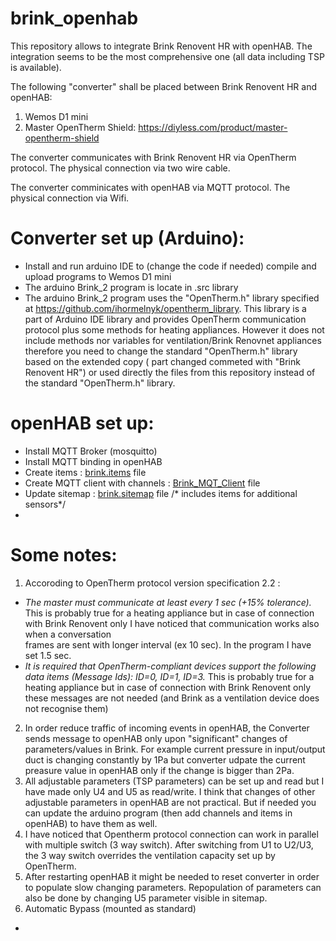 # brink_openhab

This repository allows to integrate Brink Renovent HR with openHAB. The integration seems to be the most comprehensive one (all data including TSP is available).

The following "converter" shall be placed between Brink Renovent HR and openHAB:
1. Wemos D1 mini
2. Master OpenTherm Shield:  https://diyless.com/product/master-opentherm-shield

The converter communicates with Brink Renovent HR via OpenTherm protocol. The physical connection via two wire cable.

The converter comminicates with openHAB via MQTT protocol. The  physical connection via Wifi.

# Converter set up (Arduino):

* Install and run arduino IDE to (change the code if needed) compile and upload programs to Wemos D1 mini
* The arduino Brink_2 program is locate in .src library
* The arduino Brink_2 program uses the "OpenTherm.h" library specified at  https://github.com/ihormelnyk/opentherm_library. This library is a part of Arduino IDE library and provides OpenTherm communication protocol plus some methods for heating appliances. However it does not include methods nor variables for ventilation/Brink Renovnet appliances therefore you need to change the standard "OpenTherm.h" library based on the extended copy ( part changed commeted with "Brink Renovent HR") or used directly the files from this repository instead of the standard "OpenTherm.h" library.

# openHAB set up:

* Install MQTT Broker (mosquitto)
* Install MQTT binding in openHAB 
* Create items :  [brink.items](https://github.com/raf1000/brink_openhab/blob/main/openHAB/brink.items) file
* Create MQTT client with channels : [Brink_MQT_Client](https://github.com/raf1000/brink_openhab/blob/main/openHAB/Brink_MQTT_Client) file
* Update sitemap : [brink.sitemap](https://github.com/raf1000/brink_openhab/blob/main/openHAB/brink.sitemap) file /* includes items for additional sensors*/
*

# Some notes:
1. Accoroding to OpenTherm protocol version specification 2.2 :
-   *The master must communicate at least every 1 sec (+15% tolerance).* 
            This is probably true for a heating appliance but in case of connection with Brink Renovent only I have noticed that communication works also when a conversation  
            frames are sent with longer interval (ex 10 sec). In the program I have set 1.5 sec.
-   *It is required that OpenTherm-compliant devices support the following data items (Message Ids): ID=0, ID=1, ID=3.*
            This is probably true for a heating appliance but in case of connection with Brink Renovent only these messages are not needed (and Brink as a ventilation device               does not recognise them)   
2.  In order reduce traffic of incoming events in openHAB, the Converter sends message to openHAB only upon "significant" changes of parameters/values in Brink. For example         current pressure in input/output duct is changing constantly by 1Pa but converter udpate the current preasure value in openHAB only if the change is bigger than 2Pa.
3.  All adjustable parameters (TSP parameters) can be set up and read but I have made only U4 and U5 as read/write. I think that changes of other adjustable parameters in openHAB are not practical. But if needed you can update the arduino program (then add channels and items in openHAB) to have them as well.
4.  I have noticed that Opentherm protocol connection can work in parallel with multiple switch (3 way switch). After switching from  U1 to U2/U3, the 3 way switch overrides the ventilation capacity set up by OpenTherm.
5.  After restarting openHAB it might be needed to reset converter in order to populate slow changing parameters. Repopulation of parameters can also be done by changing U5 parameter visible in sitemap.
6.  Automatic Bypass (mounted as standard)
- 






